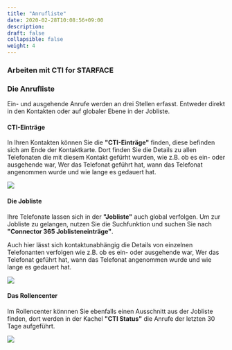 ```yaml
---
title: "Anrufliste"
date: 2020-02-28T10:08:56+09:00
description: 
draft: false
collapsible: false
weight: 4
---
```

### Arbeiten mit CTI for STARFACE

### Die Anrufliste

Ein- und ausgehende Anrufe werden an drei Stellen erfasst. Entweder direkt in den Kontakten oder auf globaler Ebene in der Jobliste.

#### CTI-Einträge

In Ihren Kontakten können Sie die **"CTI-Einträge"** finden, diese befinden sich am Ende der Kontaktkarte. Dort finden Sie die Details zu allen Telefonaten die mit diesem Kontakt gefürht wurden, wie z.B. ob es ein- oder ausgehende war, Wer das Telefonat geführt hat, wann das Telefonat angenommen wurde und wie lange es gedauert hat. 

![](images/apps/ctientriesde.PNG)

#### Die Jobliste
Ihre Telefonate lassen sich in der **"Jobliste"** auch global verfolgen. Um zur Jobliste zu gelangen, nutzen Sie die Suchfunktion und suchen Sie nach **"Connector 365 Joblisteneinträge"**.

Auch hier lässt sich kontaktunabhängig die Details von einzelnen Telefonanten verfolgen wie z.B. ob es ein- oder ausgehende war, Wer das Telefonat geführt hat, wann das Telefonat angenommen wurde und wie lange es gedauert hat.

![](images/apps/ctijoblistde.PNG)

#### Das Rollencenter
Im Rollencenter könnnen Sie ebenfalls einen Ausschnitt aus der Jobliste finden, dort werden in der Kachel **"CTI Status"** die Anrufe der letzten 30 Tage aufgeführt.

![](images/apps/ctidashboardde.PNG)